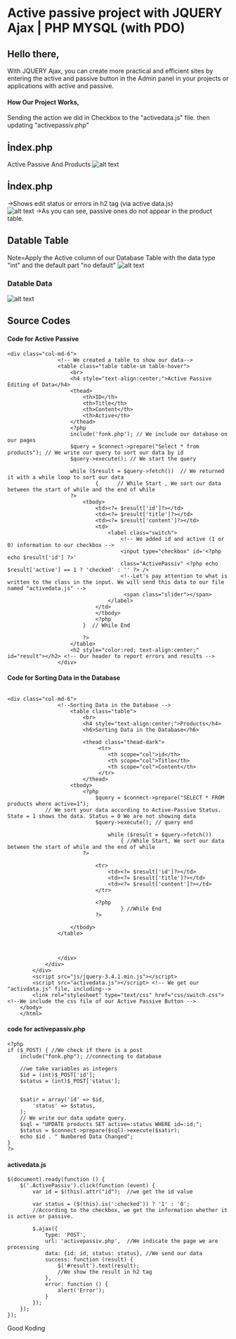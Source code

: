 # Active passive project with JQUERY Ajax | PHP MYSQL (with PDO)

## Hello there,
With JQUERY Ajax, you can create more practical and efficient sites by entering the active and passive button in the Admin panel in your projects or applications with active and passive.

#### How Our Project Works,
Sending the action we did in Checkbox to the "activedata.js" file. then updating "activepassiv.php"

## İndex.php 
Active Passive And Products
![alt text](https://github.com/FRTYZ/Active-passive-project-with-JQUERY-Ajax---PHP-MYSQL--with-PDO-/blob/main/img/ss/home.png?raw=true)
 
## İndex.php 

->Shows edit status or errors in h2 tag (via active data.js)  
![alt text](https://github.com/FRTYZ/Active-passive-project-with-JQUERY-Ajax---PHP-MYSQL--with-PDO-/blob/main/img/ss/home-edit.png?raw=true)
->As you can see, passive ones do not appear in the product table.

## Datable Table
Note=Apply the Active column of our Database Table with the data type "int" and the default part "no default" 
![alt text](https://github.com/FRTYZ/Active-passive-project-with-JQUERY-Ajax---PHP-MYSQL--with-PDO-/blob/main/img/ss/database-table.png?raw=true)

### Datable Data
![alt text](https://github.com/FRTYZ/Active-passive-project-with-JQUERY-Ajax---PHP-MYSQL--with-PDO-/blob/main/img/ss/database-table-data.png?raw=true)

## Source Codes

#### Code for Active Passive

```
<div class="col-md-6">
                <!-- We created a table to show our data-->
                <table class="table table-sm table-hover">
                    <br>
                    <h4 style="text-align:center;">Active Passive Editing of Data</h4>
                    <thead>
                        <th>ID</th>
                        <th>Title</th>
                        <th>Content</th>
                        <th>Active</th>                       
                    </thead>
                    <?php
                    include('fonk.php'); // We include our database on our pages
                    $query = $connect->prepare("Select * from products"); // We write our query to sort our data by id
                    $query->execute(); // We start the query

                    while ($result = $query->fetch())  // We returned it with a while loop to sort our data
                            {      // While Start , We sort our data between the start of while and the end of while
                    ?>
                        <tbody>
                            <td><?= $result['id']?></td>
                            <td><?= $result['title']?></td>
                            <td><?= $result['content']?></td>
                            <td>
                                <label class="switch">
                                    <!-- We added id and active (1 or 0) information to our checkbox -->
                                    <input type="checkbox" id='<?php echo $result['id'] ?>'
                                    class="ActivePassiv" <?php echo $result['active'] == 1 ? 'checked' : '' ?> />  
                                    <!--Let's pay attention to what is written to the class in the input. We will send this data to our file named "activedata.js" -->
                                     <span class="slider"></span>
                                </label>
                            </td>                            
                            </tbody>
                            <?php
                        }  // While End

                        ?>
                    </table>
                    <h2 style="color:red; text-align:center;" id="result"></h2> <!-- Our header to report errors and results -->
                </div>
```

#### Code for Sorting Data in the Database 

```

<div class="col-md-6">
                <!--Sorting Data in the Database -->
                    <table class="table">
                        <br>
                        <h4 style="text-align:center;">Products</h4>
                        <h6>Sorting Data in the Database</h6>

                        <thead class="thead-dark">
                             <tr>
                                <th scope="col">id</th>
                                <th scope="col">Title</th>
                                <th scope="col">Content</th>                                
                             </tr>
                        </thead>
                    <tbody>
                        <?php
                            $query = $connect->prepare("SELECT * FROM products where active=1"); 
            // We sort your data according to Active-Passive Status. State = 1 shows the data. Status = 0 We are not showing data
                            $query->execute(); // query end

                                while ($result = $query->fetch()) 
                                    { //While Start, We sort our data between the start of while and the end of while
                        ?>

                            <tr>
                                <td><?= $result['id']?></td>
                                <td><?= $result['title']?></td>
                                <td><?= $result['content']?></td>  
                            </tr>

                            <?php
                                    } //While End
                            ?>
                        
                    </tbody>
                </table>
                    


                </div>
            </div>
        </div>
        <script src="js/jquery-3.4.1.min.js"></script>
        <script src="activedata.js"></script> <!-- We get our "activdata.js" file, including-->
        <link rel="stylesheet" type="text/css" href="css/switch.css"> <!--We include the css file of our Active Passive Button -->
    </body>
    </html>
```

#### code for activepassiv.php 

```
<?php
if ($_POST) { //We check if there is a post
    include("fonk.php"); //connecting to database

    //we take variables as integers
    $id = (int)$_POST['id'];
    $status = (int)$_POST['status'];


    $satir = array('id' => $id,
        'status' => $status,
    );
    // We write our data update query.
    $sql = "UPDATE products SET active=:status WHERE id=:id;";
    $status = $connect->prepare($sql)->execute($satir);    
    echo $id . " Numbered Data Changed";
}
?>
```

#### activedata.js

```
$(document).ready(function () {
    $('.ActivePassiv').click(function (event) {
        var id = $(this).attr("id");  //we get the id value

        var status = ($(this).is(':checked')) ? '1' : '0';
        //According to the checkbox, we get the information whether it is active or passive.

        $.ajax({
            type: 'POST',
            url: 'activepassiv.php',  //We indicate the page we are processing
            data: {id: id, status: status}, //We send our data
            success: function (result) {
                $('#result').text(result);
                //We show the result in h2 tag
            },
            error: function () {
                alert('Error');
            }
        });
    });
});
```

Good Koding

